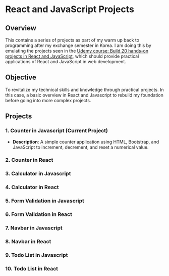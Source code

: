 # React and JavaScript Projects

## Overview
This contains a series of projects as part of my warm up back to programming after my exchange semester in Korea.
I am doing this by emulating the projects seen in the [Udemy course: Build 20 hands-on projects in React and JavaScript](https://www.udemy.com/course/build-20-hands-on-projects-in-react-and-javascript/#reviews), which should provide practical applications of React and JavaScript in web development.

## Objective
To revitalize my technical skills and knowledge through practical projects. In this case, a basic overview in React and Javascript to rebuild my foundation before going into more complex projects.

## Projects
### 1. Counter in Javascript (Current Project)
- **Description**: A simple counter application using HTML, Bootstrap, and JavaScript to increment, decrement, and reset a numerical value.

### 2. Counter in React

### 3. Calculator in Javascript

### 4. Calculator in React

### 5. Form Validation in Javascript

### 6. Form Validation in React

### 7. Navbar in Javascript

### 8. Navbar in React

### 9. Todo List in Javascript

### 10. Todo List in React
